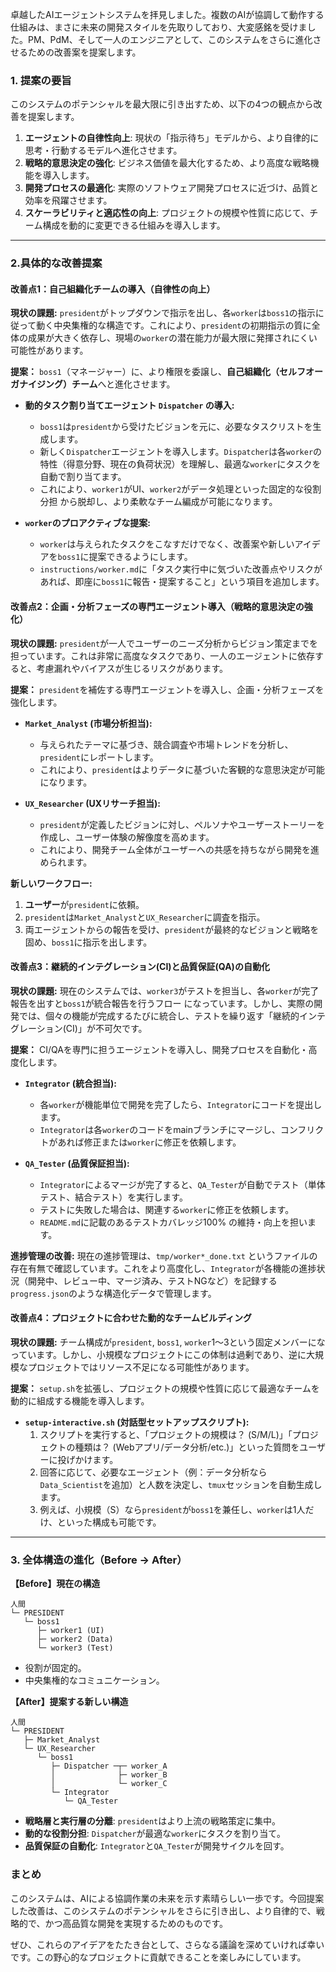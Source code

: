 卓越したAIエージェントシステムを拝見しました。複数のAIが協調して動作する仕組みは、まさに未来の開発スタイルを先取りしており、大変感銘を受けました。PM、PdM、そして一人のエンジニアとして、このシステムをさらに進化させるための改善案を提案します。

### 1. 提案の要旨

このシステムのポテンシャルを最大限に引き出すため、以下の4つの観点から改善を提案します。

1.  **エージェントの自律性向上**: 現状の「指示待ち」モデルから、より自律的に思考・行動するモデルへ進化させます。
2.  **戦略的意思決定の強化**: ビジネス価値を最大化するため、より高度な戦略機能を導入します。
3.  **開発プロセスの最適化**: 実際のソフトウェア開発プロセスに近づけ、品質と効率を飛躍させます。
4.  **スケーラビリティと適応性の向上**: プロジェクトの規模や性質に応じて、チーム構成を動的に変更できる仕組みを導入します。

---

### 2.具体的な改善提案

#### **改善点1：自己組織化チームの導入（自律性の向上）**

**現状の課題:**
`president`がトップダウンで指示を出し、各`worker`は`boss1`の指示に従って動く中央集権的な構造です。これにより、`president`の初期指示の質に全体の成果が大きく依存し、現場の`worker`の潜在能力が最大限に発揮されにくい可能性があります。

**提案：**
`boss1`（マネージャー）に、より権限を委譲し、**自己組織化（セルフオーガナイジング）チーム**へと進化させます。

* **動的タスク割り当てエージェント `Dispatcher` の導入:**
    * `boss1`は`president`から受けたビジョンを元に、必要なタスクリストを生成します。
    * 新しく`Dispatcher`エージェントを導入します。`Dispatcher`は各`worker`の特性（得意分野、現在の負荷状況）を理解し、最適な`worker`にタスクを自動で割り当てます。
    * これにより、`worker1`がUI、`worker2`がデータ処理といった固定的な役割分担 から脱却し、より柔軟なチーム編成が可能になります。

* **`worker`のプロアクティブな提案:**
    * `worker`は与えられたタスクをこなすだけでなく、改善案や新しいアイデアを`boss1`に提案できるようにします。
    * `instructions/worker.md`に「タスク実行中に気づいた改善点やリスクがあれば、即座に`boss1`に報告・提案すること」という項目を追加します。

#### **改善点2：企画・分析フェーズの専門エージェント導入（戦略的意思決定の強化）**

**現状の課題:**
`president`が一人でユーザーのニーズ分析からビジョン策定までを担っています。これは非常に高度なタスクであり、一人のエージェントに依存すると、考慮漏れやバイアスが生じるリスクがあります。

**提案：**
`president`を補佐する専門エージェントを導入し、企画・分析フェーズを強化します。

* **`Market_Analyst` (市場分析担当):**
    * 与えられたテーマに基づき、競合調査や市場トレンドを分析し、`president`にレポートします。
    * これにより、`president`はよりデータに基づいた客観的な意思決定が可能になります。

* **`UX_Researcher` (UXリサーチ担当):**
    * `president`が定義したビジョンに対し、ペルソナやユーザーストーリーを作成し、ユーザー体験の解像度を高めます。
    * これにより、開発チーム全体がユーザーへの共感を持ちながら開発を進められます。

**新しいワークフロー:**
1.  **ユーザー**が`president`に依頼。
2.  `president`は`Market_Analyst`と`UX_Researcher`に調査を指示。
3.  両エージェントからの報告を受け、`president`が最終的なビジョンと戦略を固め、`boss1`に指示を出します。

#### **改善点3：継続的インテグレーション(CI)と品質保証(QA)の自動化**

**現状の課題:**
現在のシステムでは、`worker3`がテストを担当し、各`worker`が完了報告を出すと`boss1`が統合報告を行うフロー になっています。しかし、実際の開発では、個々の機能が完成するたびに統合し、テストを繰り返す「継続的インテグレーション(CI)」が不可欠です。

**提案：**
CI/QAを専門に担うエージェントを導入し、開発プロセスを自動化・高度化します。

* **`Integrator` (統合担当):**
    * 各`worker`が機能単位で開発を完了したら、`Integrator`にコードを提出します。
    * `Integrator`は各`worker`のコードをmainブランチにマージし、コンフリクトがあれば修正または`worker`に修正を依頼します。

* **`QA_Tester` (品質保証担当):**
    * `Integrator`によるマージが完了すると、`QA_Tester`が自動でテスト（単体テスト、結合テスト）を実行します。
    * テストに失敗した場合は、関連する`worker`に修正を依頼します。
    * `README.md`に記載のあるテストカバレッジ100% の維持・向上を担います。

**進捗管理の改善:**
現在の進捗管理は、`tmp/worker*_done.txt` というファイルの存在有無で確認しています。これをより高度化し、`Integrator`が各機能の進捗状況（開発中、レビュー中、マージ済み、テストNGなど）を記録する`progress.json`のような構造化データで管理します。

#### **改善点4：プロジェクトに合わせた動的なチームビルディング**

**現状の課題:**
チーム構成が`president`, `boss1`, `worker`1〜3という固定メンバーになっています。しかし、小規模なプロジェクトにこの体制は過剰であり、逆に大規模なプロジェクトではリソース不足になる可能性があります。

**提案：**
`setup.sh`を拡張し、プロジェクトの規模や性質に応じて最適なチームを動的に組成する機能を導入します。

* **`setup-interactive.sh` (対話型セットアップスクリプト):**
    1.  スクリプトを実行すると、「プロジェクトの規模は？ (S/M/L)」「プロジェクトの種類は？ (Webアプリ/データ分析/etc.)」といった質問をユーザーに投げかけます。
    2.  回答に応じて、必要なエージェント（例：データ分析なら`Data_Scientist`を追加）と人数を決定し、`tmux`セッションを自動生成します。
    3.  例えば、小規模（S）なら`president`が`boss1`を兼任し、`worker`は1人だけ、といった構成も可能です。

---

### 3. 全体構造の進化（Before -> After）

**【Before】現在の構造**
```
人間
└─ PRESIDENT
   └─ boss1
      ├─ worker1 (UI)
      ├─ worker2 (Data)
      └─ worker3 (Test)
```
* 役割が固定的。
* 中央集権的なコミュニケーション。

**【After】提案する新しい構造**
```
人間
└─ PRESIDENT
   ├─ Market_Analyst
   └─ UX_Researcher
      └─ boss1
         ├─ Dispatcher ─┬─ worker_A
         │              ├─ worker_B
         │              └─ worker_C
         └─ Integrator
            └─ QA_Tester
```
* **戦略層と実行層の分離**: `president`はより上流の戦略策定に集中。
* **動的な役割分担**: `Dispatcher`が最適な`worker`にタスクを割り当て。
* **品質保証の自動化**: `Integrator`と`QA_Tester`が開発サイクルを回す。

### まとめ

このシステムは、AIによる協調作業の未来を示す素晴らしい一歩です。今回提案した改善は、このシステムのポテンシャルをさらに引き出し、より自律的で、戦略的で、かつ高品質な開発を実現するためのものです。

ぜひ、これらのアイデアをたたき台として、さらなる議論を深めていければ幸いです。この野心的なプロジェクトに貢献できることを楽しみにしています。